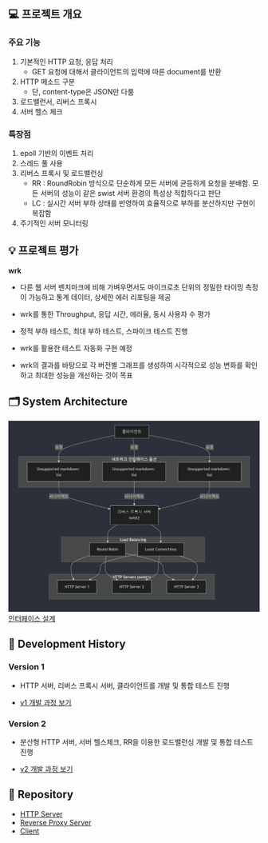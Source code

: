 ## 💻 프로젝트 개요

### 주요 기능

1. 기본적인 HTTP 요청, 응답 처리
   - GET 요청에 대해서 클라이언트의 입력에 따른 document를 반환
2. HTTP 메소드 구분
   - 단, content-type은 JSON만 다룸
3. 로드밸런서, 리버스 프록시
4. 서버 헬스 체크

### 특장점

1. epoll 기반의 이벤트 처리
2. 스레드 풀 사용
3. 리버스 프록시 및 로드밸런싱
   - RR : RoundRobin 방식으로 단순하게 모든 서버에 균등하게 요청을 분배함. 모든 서버의 성능이 같은 swist 서버 환경의 특성상 적합하다고 판단
   - LC : 실시간 서버 부하 상태를 반영하여 효율적으로 부하를 분산하지만 구현이 복잡함
4. 주기적인 서버 모니터링

## 💡 프로젝트 평가

**wrk**

- 다른 웹 서버 벤치마크에 비해 가벼우면서도 마이크로초 단위의 정밀한 타이밍 측정이 가능하고 통계 데이터, 상세한 에러 리포팅을 제공

- wrk를 통한 Throughput, 응답 시간, 에러율, 동시 사용자 수 평가

- 정적 부하 테스트, 최대 부하 테스트, 스파이크 테스트 진행

- wrk를 활용한 테스트 자동화 구현 예정
- wrk의 결과를 바탕으로 각 버전별 그래프를 생성하여 시각적으로 성능 변화를 확인하고 최대한 성능을 개선하는 것이 목표

## 🗂️ System Architecture

![system architecture](architecture.png)
[인터페이스 설계](./interface.md)

## 📜 Development History

### Version 1

- HTTP 서버, 리버스 프록시 서버, 클라이언트를 개발 및 통합 테스트 진행

- [v1 개발 과정 보기](../v1/version1.md)

### Version 2

- 분산형 HTTP 서버, 서버 헬스체크, RR을 이용한 로드밸런싱 개발 및 통합 테스트 진행

- [v2 개발 과정 보기](../v2/version2.md)

## 🔗 Repository

- [HTTP Server](https://github.com/NginxXServer/NginxX-HttpServer)
- [Reverse Proxy Server](https://github.com/NginxXServer/NginxX-ProxyServer)
- [Client](https://github.com/NginxXServer/NginxX-Client)
